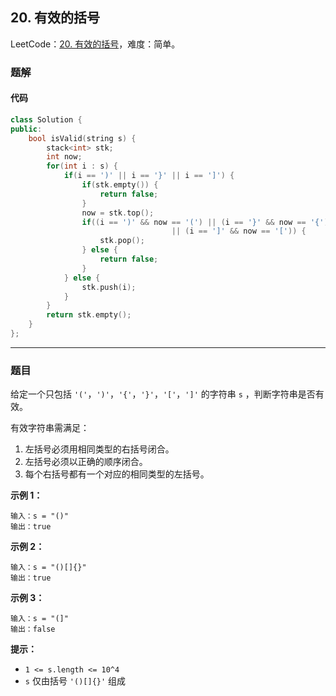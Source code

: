 ## 20. 有效的括号

LeetCode：[20. 有效的括号](https://leetcode.cn/problems/valid-parentheses/)，难度：简单。

### 题解

#### 代码

```c++
class Solution {
public:
    bool isValid(string s) {
        stack<int> stk;
        int now;
        for(int i : s) {
            if(i == ')' || i == '}' || i == ']') {
                if(stk.empty()) {
                    return false;
                }
                now = stk.top();
                if((i == ')' && now == '(') || (i == '}' && now == '{')
                                    || (i == ']' && now == '[')) {
                    stk.pop();
                } else {
                    return false;
                }
            } else {
                stk.push(i);
            }
        }
        return stk.empty();
    }
};
```



---



### 题目

给定一个只包括 `'('`，`')'`，`'{'`，`'}'`，`'['`，`']'` 的字符串 `s` ，判断字符串是否有效。

有效字符串需满足：

1. 左括号必须用相同类型的右括号闭合。
2. 左括号必须以正确的顺序闭合。
3. 每个右括号都有一个对应的相同类型的左括号。

 

**示例 1：**

```
输入：s = "()"
输出：true
```

**示例 2：**

```
输入：s = "()[]{}"
输出：true
```

**示例 3：**

```
输入：s = "(]"
输出：false
```

 

**提示：**

- `1 <= s.length <= 10^4`
- `s` 仅由括号 `'()[]{}'` 组成


